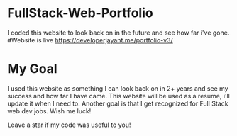 # FullStack-Web-Portfolio
I coded this website to look back on in the future and see how far i've gone.
#Website is live
https://developerjayant.me/portfolio-v3/
# My Goal
I used this website as something I can look back on in 2+ years and see my success and how far I have came. This website will be used as a resume, i'll update it when I need to. Another goal is that I get recognized for Full Stack web dev jobs. Wish me luck!

Leave a star if my code was useful to you!
